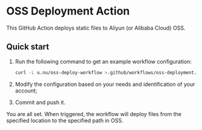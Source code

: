 # OSS Deployment Action

This GitHub Action deploys static files to Aliyun (or Alibaba Cloud) OSS.

## Quick start

1. Run the following command to get an example workflow configuration:

    ```sh
    curl -L u.nu/oss-deploy-workflow >.github/workflows/oss-deployment.yml
    ```

1. Modify the configuration based on your needs and identification of your account;

1. Commit and push it.

You are all set. When triggered, the workflow will deploy files from the specified location to the specified path in OSS.
